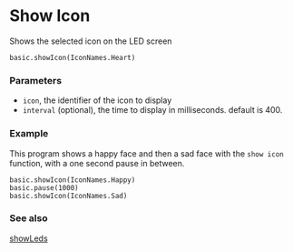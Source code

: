 # Show Icon

Shows the selected icon on the LED screen

```sig
basic.showIcon(IconNames.Heart)
```

### Parameters

* ``icon``, the identifier of the icon to display
* ``interval`` (optional), the time to display in milliseconds. default is 400.

### Example

This program shows a happy face and then a sad face with the ``show icon`` function, with a one second pause in between.

```blocks
basic.showIcon(IconNames.Happy)
basic.pause(1000)
basic.showIcon(IconNames.Sad)
```

### See also

[showLeds](/reference/basic/show-leds)